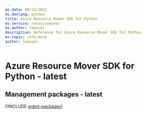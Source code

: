 ```yaml
---
ms.data: 09/12/2022
ms.devlang: python
title: Azure Resource Mover SDK for Python
ms.service: resourcemover
ms.author: lmazuel
description: Reference for Azure Resource Mover SDK for Python
ms.topic: reference
author: lmazuel
---
```

# Azure Resource Mover SDK for Python - latest

## Management packages - latest
[!INCLUDE [mgmt-packages](resource-mover-mgmt-index.md)]